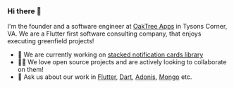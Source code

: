 ### Hi there 👋

I'm the founder and a software engineer at [OakTree Apps](https://www.oaktreeapps.com/) in Tysons Corner, VA. We are a Flutter first software consulting company, that enjoys executing greenfield projects!

- 🔭 We are currently working on [stacked notification cards library](https://pub.dev/packages/stacked_notification_cards/versions/0.1.0-dev.2)
- 🧑‍💻 We love open source projects and are actively looking to collaborate on them!
- 💬 Ask us about our work in [Flutter](https://flutter.dev), [Dart](https://dart.dev), [Adonis](https://adonisjs.com/), [Mongo](https://www.mongodb.com/) etc.


<!-- ### Github Stats

[![My Github Stats](https://github-readme-stats.vercel.app/api?username=pkhivesara&count_private=true&theme=default&show_icons=true)](https://github.com/pkhivesara)

![Top Languages Card](https://github-readme-stats.vercel.app/api/top-langs/?username=pkhivesara&layout=compact) -->
